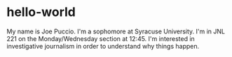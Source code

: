 # hello-world
My name is Joe Puccio. I'm a sophomore at Syracuse University. I'm in JNL 221 on the Monday/Wednesday section at 12:45. I'm interested in investigative journalism in order to understand why things happen.
